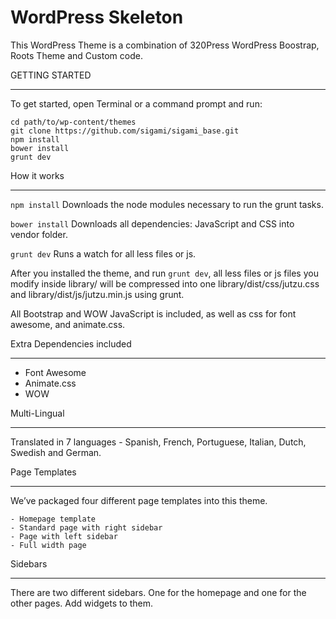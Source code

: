 WordPress Skeleton
===================

This WordPress Theme is a combination of 320Press WordPress Boostrap, Roots Theme and Custom code.

GETTING STARTED
_______________

To get started, open Terminal or a command prompt and run:

	cd path/to/wp-content/themes
	git clone https://github.com/sigami/sigami_base.git
	npm install
	bower install
	grunt dev

How it works
____________

`npm install` Downloads the node modules necessary to run the grunt tasks.

`bower install` Downloads all dependencies: JavaScript and CSS into vendor folder.

`grunt dev` Runs a watch for all less files or js.

After you installed the theme, and run `grunt dev`, all less files or js files you modify inside library/ will be compressed into one library/dist/css/jutzu.css and library/dist/js/jutzu.min.js using grunt.

All Bootstrap and WOW JavaScript is included, as well as css for font awesome, and animate.css.

Extra Dependencies included 
___________________________

* Font Awesome
* Animate.css
* WOW

Multi-Lingual
_____________

Translated in 7 languages - Spanish, French, Portuguese, Italian, Dutch, Swedish and German. 

Page Templates
______________

We’ve packaged four different page templates into this theme.

    - Homepage template 
    - Standard page with right sidebar 
    - Page with left sidebar
    - Full width page


Sidebars
________

There are two different sidebars. One for the homepage and one for the other pages. Add widgets to them.
